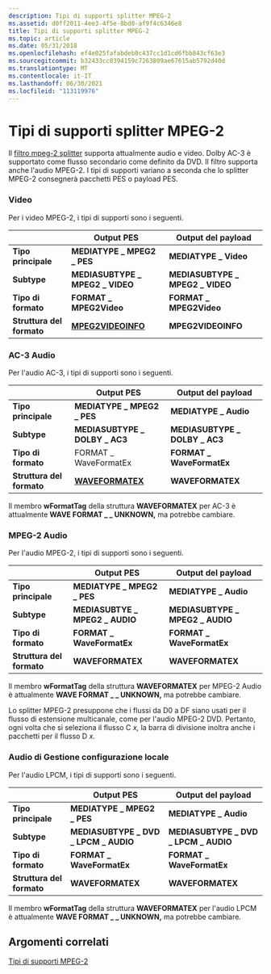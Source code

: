 ```yaml
---
description: Tipi di supporti splitter MPEG-2
ms.assetid: d0ff2011-4ee3-4f5e-8bd0-af9f4c6346e8
title: Tipi di supporti splitter MPEG-2
ms.topic: article
ms.date: 05/31/2018
ms.openlocfilehash: ef4e025fafabdeb8c437cc1d1cd6fbb843cf63e3
ms.sourcegitcommit: b32433cc0394159c7263809ae67615ab5792d40d
ms.translationtype: MT
ms.contentlocale: it-IT
ms.lasthandoff: 06/30/2021
ms.locfileid: "113119976"
---
```

# <a name="mpeg-2-splitter-media-types"></a>Tipi di supporti splitter MPEG-2

Il [filtro mpeg-2 splitter](mpeg-2-splitter.md) supporta attualmente audio e video. Dolby AC-3 è supportato come flusso secondario come definito da DVD. Il filtro supporta anche l'audio MPEG-2. I tipi di supporti variano a seconda che lo splitter MPEG-2 consegnerà pacchetti PES o payload PES.

### <a name="video"></a>Video

Per i video MPEG-2, i tipi di supporti sono i seguenti.


|                | Output PES | Output del payload
|------------------|------------------------------------------|--------------------------------|
| **Tipo principale**       | **MEDIATYPE \_ MPEG2 \_ PES**                | **MEDIATYPE \_ Video**           |
| **Subtype**          | **MEDIASUBTYPE \_ MPEG2 \_ VIDEO**           | **MEDIASUBTYPE \_ MPEG2 \_ VIDEO** |
| **Tipo di formato**      | **FORMAT \_ MPEG2Video**                   | **FORMAT \_ MPEG2Video**         |
| **Struttura del formato** | [**MPEG2VIDEOINFO**](/previous-versions/windows/desktop/api/dvdmedia/ns-dvdmedia-mpeg2videoinfo) | **MPEG2VIDEOINFO**             |



 

### <a name="ac-3-audio"></a>AC-3 Audio

Per l'audio AC-3, i tipi di supporti sono i seguenti.

| | Output PES | Output del payload |
|------------------|--------------------------------------|------------------------------|
| **Tipo principale**       | **MEDIATYPE \_ MPEG2 \_ PES**                | **MEDIATYPE \_ Audio**         |
| **Subtype**          | **MEDIASUBTYPE \_ DOLBY \_ AC3**             | **MEDIASUBTYPE \_ DOLBY \_ AC3** |
| **Tipo di formato**      | FORMAT \_ WaveFormatEx                 | **FORMAT \_ WaveFormatEx**     |
| **Struttura del formato** | [**WAVEFORMATEX**](/previous-versions/dd757713(v=vs.85)) | **WAVEFORMATEX**             |



 

Il membro **wFormatTag** della struttura **WAVEFORMATEX** per AC-3 è attualmente **WAVE FORMAT \_ \_ UNKNOWN,** ma potrebbe cambiare.

### <a name="mpeg-2-audio"></a>MPEG-2 Audio

Per l'audio MPEG-2, i tipi di supporti sono i seguenti.



|  | Output PES | Output del payload |
|------------------|-------------------------------|--------------------------------|
| **Tipo principale**       | **MEDIATYPE \_ MPEG2 \_ PES**     | **MEDIATYPE \_ Audio**           |
| **Subtype**          | **MEDIASUBTYE \_ MPEG2 \_ AUDIO** | **MEDIASUBTYPE \_ MPEG2 \_ AUDIO** |
| **Tipo di formato**      | **FORMAT \_ WaveFormatEx**      | **FORMAT \_ WaveFormatEx**       |
| **Struttura del formato** | **WAVEFORMATEX**              | **WAVEFORMATEX**               |



 

Il membro **wFormatTag** della struttura **WAVEFORMATEX** per MPEG-2 Audio è attualmente **WAVE FORMAT \_ \_ UNKNOWN,** ma potrebbe cambiare.

Lo splitter MPEG-2 presuppone che i flussi da D0 a DF siano usati per il flusso di estensione multicanale, come per l'audio MPEG-2 DVD. Pertanto, ogni volta che si seleziona il flusso C *x,* la barra di divisione inoltra anche i pacchetti per il flusso D *x.*

### <a name="lpcm-audio"></a>Audio di Gestione configurazione locale

Per l'audio LPCM, i tipi di supporti sono i seguenti.



|  | Output PES | Output del payload |
|------------------|------------------------------------|------------------------------------|
| **Tipo principale**       | **MEDIATYPE \_ MPEG2 \_ PES**          | **MEDIATYPE \_ Audio**               |
| **Subtype**          | **MEDIASUBTYPE \_ DVD \_ LPCM \_ AUDIO** | **MEDIASUBTYPE \_ DVD \_ LPCM \_ AUDIO** |
| **Tipo di formato**      | **FORMAT \_ WaveFormatEx**           | **FORMAT \_ WaveFormatEx**           |
| **Struttura del formato** | **WAVEFORMATEX**                   | **WAVEFORMATEX**                   |



 

Il membro **wFormatTag** della struttura **WAVEFORMATEX** per l'audio LPCM è attualmente **WAVE FORMAT \_ \_ UNKNOWN,** ma potrebbe cambiare.

## <a name="related-topics"></a>Argomenti correlati

<dl> <dt>

[Tipi di supporti MPEG-2](mpeg-2-media-types.md)
</dt> </dl>

 

 
